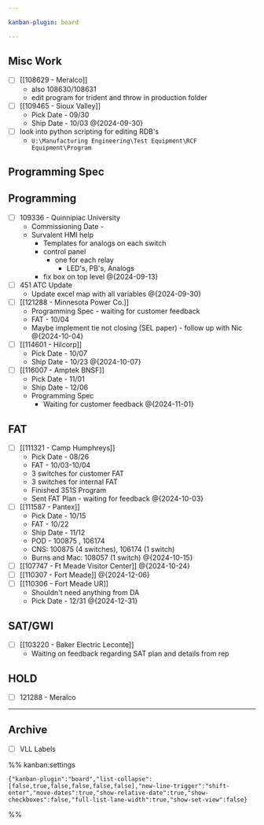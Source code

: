 ```yaml
---

kanban-plugin: board

---
```


## Misc Work

- [ ] [[108629 - Meralco]]
	- also 108630/108631
	- edit program for trident and throw in production folder
- [ ] [[109465 - Sioux Valley]]
	- Pick Date - 09/30
	- Ship Date - 10/03 @{2024-09-30}
- [ ] look into python scripting for editing RDB's
	- `U:\Manufacturing Engineering\Test Equipment\RCF Equipment\Program`


## Programming Spec



## Programming

- [ ] 109336 - Quinnipiac University
	- Commissioning Date - 
	- Survalent HMI help
		- Templates for analogs on each switch
		- control panel
			- one for each relay
				- LED's, PB's, Analogs
		- fix box on top level @{2024-09-13}
- [ ] 451 ATC Update
	- Update excel map with all variables @{2024-09-30}
- [ ] [[121288 - Minnesota Power Co.]]
	- Programming Spec - waiting for customer feedback
	- FAT - 10/04 
	- Maybe implement tie not closing (SEL paper) - follow up with Nic
	@{2024-10-04}
- [ ] [[114601 - Hilcorp]]
	- Pick Date - 10/07
	- Ship Date - 10/23
	@{2024-10-07}
- [ ] [[116007 - Amptek BNSF]]
	- Pick Date - 11/01
	- Ship Date - 12/06
	- Programming Spec 
		- Waiting for customer feedback @{2024-11-01}


## FAT

- [ ] [[111321 - Camp Humphreys]]
	- Pick Date - 08/26
	- FAT - 10/03-10/04
	- 3 switches for customer FAT
	- 3 switches for internal FAT
	- Finished 351S Program
	- Sent FAT Plan - waiting for feedback
	@{2024-10-03}
- [ ] [[111587 - Pantex]]
	- Pick Date - 10/15
	- FAT - 10/22
	- Ship Date - 11/12
	- POD - 100875 , 106174
	- CNS: 100875 (4 switches), 106174 (1 switch)
	- Burns and Mac: 108057 (1 switch) @{2024-10-15}
- [ ] [[107747 - Ft Meade Visitor Center]] @{2024-10-24}
- [ ] [[110307 - Fort Meade]] @{2024-12-06}
- [ ] [[110306 - Fort Meade UR]]
	- Shouldn't need anything from DA
	- Pick Date - 12/31 @{2024-12-31}


## SAT/GWI

- [ ] [[103220 - Baker Electric Leconte]]
	- Waiting on feedback regarding SAT plan and details from rep


## HOLD

- [ ] 121288 - Meralco


***

## Archive

- [ ] VLL Labels

%% kanban:settings
```
{"kanban-plugin":"board","list-collapse":[false,true,false,false,false,false],"new-line-trigger":"shift-enter","move-dates":true,"show-relative-date":true,"show-checkboxes":false,"full-list-lane-width":true,"show-set-view":false}
```
%%